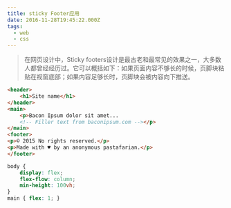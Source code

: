 ```yaml
---
title: sticky Footer应用
date: 2016-11-28T19:45:22.000Z
tags:
  - web
  - css
---
```


> 在网页设计中，Sticky footers设计是最古老和最常见的效果之一，大多数人都曾经经历过。它可以概括如下：如果页面内容不够长的时候，页脚块粘贴在视窗底部；如果内容足够长时，页脚块会被内容向下推送。

```html
<header>
    <h1>Site name</h1>
</header>
<main>
    <p>Bacon Ipsum dolor sit amet...
    <!-- Filler text from baconipsum.com --></p>
</main>
<footer>
<p>© 2015 No rights reserved.</p>
<p>Made with ♥ by an anonymous pastafarian.</p>
</footer>
```

```css
body {
    display: flex;
    flex-flow: column;
    min-height: 100vh;
}
main { flex: 1; }
```    